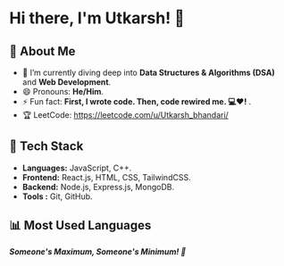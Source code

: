 # Hi there, I'm Utkarsh! 👋

## 🚀 About Me

- 🌱 I’m currently diving deep into **Data Structures & Algorithms (DSA)** and **Web Development**.
- 😄 Pronouns: **He/Him**.
- ⚡ Fun fact: **First, I wrote code. Then, code rewired me. 💻❤️!** .
- 🏆 LeetCode: https://leetcode.com/u/Utkarsh_bhandari/

## 🔧 Tech Stack

- **Languages:** JavaScript, C++.
- **Frontend:** React.js, HTML, CSS, TailwindCSS.
- **Backend:** Node.js, Express.js, MongoDB.
- **Tools :** Git, GitHub.

## 📊 Most Used Languages  


***Someone's Maximum, Someone's Minimum! 🚀***

